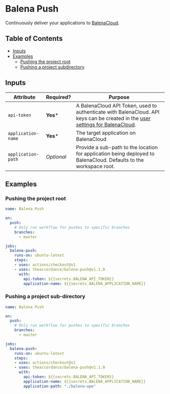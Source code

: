 # Balena Push

Continuously deliver your applications to [BalenaCloud](https://www.balena.io/).

## Table of Contents
* [Inputs](#inputs)
* [Examples](#examples)
  * [Pushing the project root](#pushing-the-project-root)
  * [Pushing a project subdirectory](#pushing-a-project-sub-directory)

## Inputs

| Attribute          | Required?  | Purpose                                                                                                                                                                                        |
|--------------------|------------|------------------------------------------------------------------------------------------------------------------------------------------------------------------------------------------------|
| `api-token`        | **Yes***   | A BalenaCloud API Token, used to authenticate with BalenaCloud.  API keys can be created in the [user settings for BalenaCloud](https://dashboard.balena-cloud.com/preferences/access-tokens). |
| `application-name` | **Yes***   | The target application on BalenaCloud                                                                                                                                                          |
| `application-path` | _Optional_ | Provide a sub-path to the location for application being deployed to BalenaCloud.  Defaults to the workspace root.                                                                             |

## Examples

### Pushing the project root
```yaml
name: Balena Push

on:
  push:
    # Only run workflow for pushes to specific branches
    branches:
      - master

jobs:
  balena-push:
    runs-on: ubuntu-latest
    steps:
    - uses: actions/checkout@v1
    - uses: theaccordance/balena-push@v1.1.0
      with:
        api-token: ${{secrets.BALENA_API_TOKEN}}
        application-name: ${{secrets.BALENA_APPLICATION_NAME}}
```

### Pushing a project sub-directory
```yaml
name: Balena Push

on:
  push:
    # Only run workflow for pushes to specific branches
    branches:
      - master

jobs:
  balena-push:
    runs-on: ubuntu-latest
    steps:
    - uses: actions/checkout@v1
    - uses: theaccordance/balena-push@v1.1.0
      with:
        api-token: ${{secrets.BALENA_API_TOKEN}}
        application-name: ${{secrets.BALENA_APPLICATION_NAME}}
        application-path: "./balena-wpe"
```
